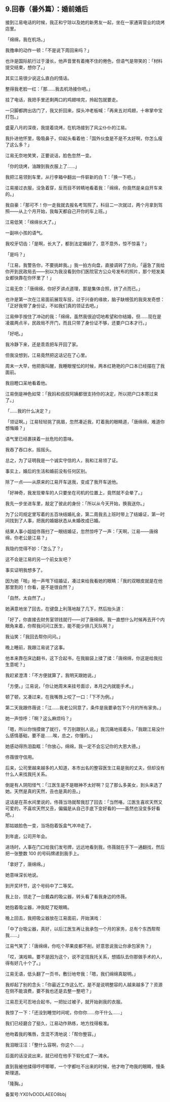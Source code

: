 ## 9.回春（番外篇）：婚前婚后
接到江易电话的时候，我正和宁琼以及她的新男友一起，坐在一家通宵营业的烧烤店里。


「绵绵，我在机场。」


我撸串的动作一顿：「不是说下周回来吗？」


也许是国际航行过于漫长，他声音里有着掩不住的倦色，但语气是带笑的：「材料提交结束，想你了。」


其实江易很少说这么直白的情话。


整得我老脸一红：「那……我去机场接你吧。」


挂了电话，我把手里还剩两口的鸡翅啃完，拎起包就要走。


一只脚都跨出店门了，我又折回来，探头冲老板喊：「再来五对鸡翅，十串掌中宝打包。」


盛夏八月的深夜，我提着烧烤，在机场接到了风尘仆仆的江易。


我扑进他怀里，吸吸鼻子，仰起头看着他：「国外伙食是不是不太好啊，你怎么瘦了这么多？」


江易无奈地笑笑，正要说话，脸色忽然一变。


「你的烧烤，油蹭到我衣服上了……」


我把江易领到车里，从行李箱中翻出一件崭新的白 T：「换一下吧。」


江易接过衣服，没急着穿，反而目不转睛地看着我：「绵绵，你竟然是亲自开车来的。」


我自豪：「那可不！你一走我就去报名考驾照了，科目二一次就过，两个月拿到驾照——从上个月开始，我每天都自己开你的车上班。」


江易低笑：「绵绵长大了。」


一副哄小孩的语气。


我咬牙切齿：「是啊，长大了，都到法定婚龄了，意不意外，惊不惊喜？」


「是吗？」


「江易，我警告你，不要挑衅我。」我一拍方向盘，直接调转了方向，「逼急了我给你开到民政局去——别以为我没看到你们医院官方公众号发布的照片，那个短发美女都快靠在你怀里了！」


江易无奈：「唐绵绵，你好歹讲点道理，那是集体合照，挤了点而已。」


也许是第一次在江易面前展现车技，过于兴奋的缘故，脑子缺根弦的我突发奇想：「正好我带了身份证，不如我们真的领证去吧。」


江易伸手按住了冲动的我：「绵绵，虽然我很迫切地希望和你结婚，但……现在是凌晨两点半，民政局不开门，而且只带了身份证不够，还要户口本才行。」


「好吧。」


我冷静下来，还是乖乖把车开回了家。


但我没想到，江易竟然把这话记在了心里。


周末一大早，他把我叫醒，我睡眼惺忪的时候，两本红艳艳的户口本已经摆在了我面前。


我目瞪口呆地看着他。


江易倒是神色如常：「我妈和叔叔阿姨都很支持你的决定，所以把户口本寄过来了。」


「……我的什么决定？」


「领证啊。」江易轻轻挑了挑眉，忽然凑近我，盯着我的眼睛道，「唐绵绵，难道你想悔婚？」


语气里已经裹挟着一丝危险的意味。


我吞了吞口水，摇摇头。


总之，为了证明我是一个诚实守信的人，我和江易领了证。


事实上，婚后的生活和婚前没有任何区别。


除了一点——从原来的江易开车送我，变成了我开车送他。


「好神奇，我发现晕车的人只要坐在司机的位置上，竟然就不会晕了。」


我先一步坐进车里，敲定了彼此的身份：「所以从今天开始，换我送你。」


为了公司规定里写着的五百块结婚礼金，第二周我去上班时带上了结婚证，第一时间找到了人事，把我的婚姻状态从未婚改成已婚。


结果人事小姐姐佟薇扫了一眼结婚证，忽然惊呼了一声：「天啊，江易——唐绵绵，你老公是江易？」


我隐约觉得不妙：「怎么了？」


这不会是江易的另一个前女友吧？


事实证明我想多了。


因为她「啪」地一声甩下结婚证，凑过来给我看她的眼睛：「我的双眼皮就是在他那里割的！你看，是不是很自然？」


「自然，太自然了。」


她满意地坐了回去，在键盘上利落地敲了几下，然后抬头道：


「好了，你直接去财务室领钱就行——对了唐绵绵，我一直想什么时候再去开个内眼角来着，你帮我问问江医生，能不能少排几天队啊？」


我讪笑：「我回去帮你问问。」


晚上睡前，我跟江易说了这事。


他本来靠在床边翻书，这下合起书，在我脑袋上揉了揉：「唐绵绵，你这是给我拉生意呢？」


我赶紧澄清：「不方便就算了，我明天跟她说。」


「方便。」江易说，「你让她周末来挂号面诊，本月之内就能手术。」


顿了顿，又凑过来，在我嘴唇上咬了一口：「下不为例。」


第二天我跟佟薇说：「江……我老公同意了，条件是我要承包下个月的所有家务。」


她一声惊呼：「啊？这么麻烦吗？」


「嗯，所以你悄摸做了就行，千万别跟别人说。」我沉痛地摇着头，「我跟江易没什么感情基础，要不是……唉，总之，你懂的。」


她感动得热泪盈眶：「你放心，绵绵，我一定不会忘记你的大恩大德。」


佟薇很守信用。


后来，公司里越来越多的人知道，本市出名的整容医生江易是我的丈夫，但却没有什么人来找我托关系。


倒是有人阴阳怪气：「江医生是不是眼神不太好啊？见了那么多美女，到头来选了她。天然是真的天然，丑也是真的丑。」


这话是在茶水间里说的，佟薇当场就帮我怼了回去：「当然咯，江医生喜欢天然又可爱的，不喜欢天然又丑，偏偏是从自己手底下变好看的——虽然也没变多好看吧。」


那姑娘脸色一变，当场抱着饭盒气冲冲走了。


到年底，公司开年会。


进场时，人事在门口给我们发号牌，远远地看到我，佟薇就在手下一通翻找，然后把一张整数 100 的号码牌递到我手上。


「拿好了，唐绵绵。」


她意味深长地说。


到开奖环节，这个号码中了二等奖。


我上台，领走了一台戴森的吸尘器，转头看了看我身边的佟薇。


她抱着吸尘器，冲我眨了眨眼睛。


晚上回去，我把吸尘器放在江易面前，开始演戏：


「中了台吸尘器，真好，以后江医生再让我承包一个月的家务，总有个东西帮帮我……」


江易气笑了：「唐绵绵，你吃个苹果皮都不削，好意思说我让你承包家务？」


「哎，演戏嘛。要不是因为这个，说不定找我托关系，想插队去你那做手术的人，得有好几十个了。」


江易无语，低头翻了一页书，敷衍地夸我：「嗯，我们绵绵真聪明。」


我却起了别的念头：「你最近工作这么忙，是不是说明整容的人越来越多了？资源在侧不能浪费，要不我也还是去整一整吧？」


江易忍无可忍地合起书，一把扯过被子，就开始剥我的衣服。


我惊了一下：「还没到睡觉时间呢，你你你……你干什么……」


我们已经磨合了挺久，江易动作熟练，地方找得极准。


他吻着我的嘴唇，含混不清地说：「帮你整容。」


我泪眼汪汪：「整什么容啊，你这个……」


后面的话没说出来，就已经在他手下软化成了一滩水。


直到我被他揉得哼哼唧唧，一个字都吐不出来的时候，他才吻了吻我的眼睛，慢条斯理道。


「隆胸。」


备案号:YX01vDODLAEEO8bbj

